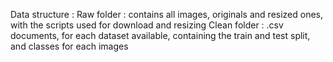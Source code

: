 Data structure :
  Raw folder : contains all images, originals and resized ones, with the scripts used for download and resizing
  Clean folder : .csv documents, for each dataset available, containing the train and test split, and classes for each images 
